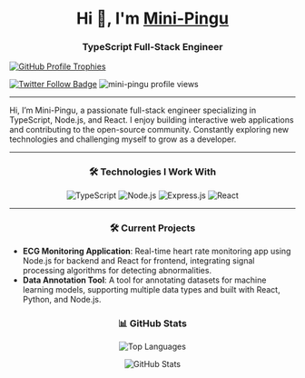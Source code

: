 <h1 align="center">Hi 👋, I'm <a href="https://mini-pingu.github.io/">Mini-Pingu</a></h1> <h3 align="center">TypeScript Full-Stack Engineer</h3> <p align="left"><a href="https://github.com/ryo-ma/github-profile-trophy"><img src="https://github-profile-trophy.vercel.app/?username=mini-pingu" alt="GitHub Profile Trophies" /></a> </p> <p align="left"> <a href="https://x.com/_mini_pingu_" target="_blank"><img src="https://img.shields.io/twitter/follow/_mini_pingu_?logo=twitter&style=for-the-badge" alt="Twitter Follow Badge" /></a>  <img src="https://komarev.com/ghpvc/?username=mini-pingu&label=Profile%20views&color=0e75b6&style=plastic" alt="mini-pingu profile views" /> </p>

<hr />

Hi, I’m Mini-Pingu, a passionate full-stack engineer specializing in TypeScript, Node.js, and React. I enjoy building interactive web applications and contributing to the open-source community. Constantly exploring new technologies and challenging myself to grow as a developer.
</p>

<hr />

<h3 align="center">🛠️ Technologies I Work With</h3>
<p align="center"> <img src="https://img.shields.io/badge/TypeScript-007ACC?style=flat&logo=typescript&logoColor=white" alt="TypeScript" /> <img src="https://img.shields.io/badge/Node.js-339933?style=flat&logo=node.js&logoColor=white" alt="Node.js" /> <img src="https://img.shields.io/badge/Express.js-000000?style=flat&logo=express&logoColor=white" alt="Express.js" /> <img src="https://img.shields.io/badge/React-61DAFB?style=flat&logo=react&logoColor=black" alt="React" /> </p>


<hr />

<h3 align="center">🛠️ Current Projects</h3>

- **ECG Monitoring Application**: Real-time heart rate monitoring app using Node.js for backend and React for frontend, integrating signal processing algorithms for detecting abnormalities.
- **Data Annotation Tool**: A tool for annotating datasets for machine learning models, supporting multiple data types and built with React, Python, and Node.js.

<h3 align="center">📊 GitHub Stats</h3>

<p align="center"> <img src="https://github-readme-stats.vercel.app/api/top-langs?username=mini-pingu&show_icons=true&locale=en&layout=compact" alt="Top Languages" /> </p> <p align="center"> <img src="https://github-readme-stats.vercel.app/api?username=mini-pingu&show_icons=true&locale=en" alt="GitHub Stats" /> </p>
